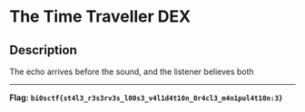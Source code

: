 # The Time Traveller DEX

## Description
The echo arrives before the sound, and the listener believes both

---
**Flag:** **`bi0sctf{st4l3_r3s3rv3s_l00s3_v4l1d4t10n_0r4cl3_m4n1pul4t10n:3}`**